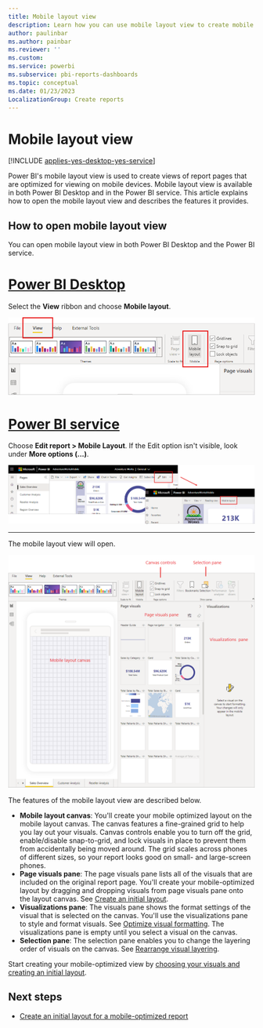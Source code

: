 ```yaml
---
title: Mobile layout view
description: Learn how you can use mobile layout view to create mobile optimized views of Power BI report pages.
author: paulinbar
ms.author: painbar
ms.reviewer: ''
ms.custom:
ms.service: powerbi
ms.subservice: pbi-reports-dashboards
ms.topic: conceptual
ms.date: 01/23/2023
LocalizationGroup: Create reports
---
```

# Mobile layout view

[!INCLUDE [applies-yes-desktop-yes-service](../includes/applies-yes-desktop-yes-service.md)]

Power BI's mobile layout view is used to create views of report pages that are optimized for viewing on mobile devices. Mobile layout view is available in both Power BI Desktop and in the Power BI service. This article explains how to open the mobile layout view and describes the features it provides.

## How to open mobile layout view

You can open mobile layout view in both Power BI Desktop and the Power BI service.

# [Power BI Desktop](#tab/powerbi-desktop)

Select the **View** ribbon and choose **Mobile layout**.

![Screenshot of the mobile layout button on the View ribbon in Power BI Desktop.](media/power-bi-create-mobile-optimized-report-mobile-layout-view/power-bi-mobile-layout-button-desktop.png)

# [Power BI service](#tab/powerbi-service)

Choose **Edit report > Mobile Layout**. If the Edit option isn't visible, look under **More options (...)**.

   ![Screenshot of the mobile layout button on the View ribbon in the Power BI service.](media/power-bi-create-mobile-optimized-report-mobile-layout-view/power-bi-mobile-layout-button-service.png)

---

The mobile layout view will open.

![Screenshot of mobile layout view in Power BI.](media/power-bi-create-mobile-optimized-report-mobile-layout-view/power-bi-mobile-layout-view.png)

The features of the mobile layout view are described below.

* **Mobile layout canvas**: You'll create your mobile optimized layout on the mobile layout canvas. The canvas features a fine-grained grid to help you lay out your visuals. Canvas controls enable you to turn off the grid, enable/disable snap-to-grid, and lock visuals in place to prevent them from accidentally being moved around. The grid scales across phones of different sizes, so your report looks good on small- and large-screen phones.
* **Page visuals pane**: The page visuals pane lists all of the visuals that are included on the original report page. You'll create your mobile-optimized layout by dragging and dropping visuals from page visuals pane onto the layout canvas. See [Create an initial layout](power-bi-create-mobile-optimized-report-initial-layout.md).
* **Visualizations pane**: The visuals pane shows the format settings of the visual that is selected on the canvas. You'll use the visualizations pane to style and format visuals. See [Optimize visual formatting](power-bi-create-mobile-optimized-report-format-visuals.md). The visualizations pane is empty until you select a visual on the canvas.
* **Selection pane**: The selection pane enables you to change the layering order of visuals on the canvas. See [Rearrange visual layering](power-bi-create-mobile-optimized-report-order-layers.md).

Start creating your mobile-optimized view by [choosing your visuals and creating an initial layout](power-bi-create-mobile-optimized-report-initial-layout.md).

## Next steps

* [Create an initial layout for a mobile-optimized report](power-bi-create-mobile-optimized-report-initial-layout.md)